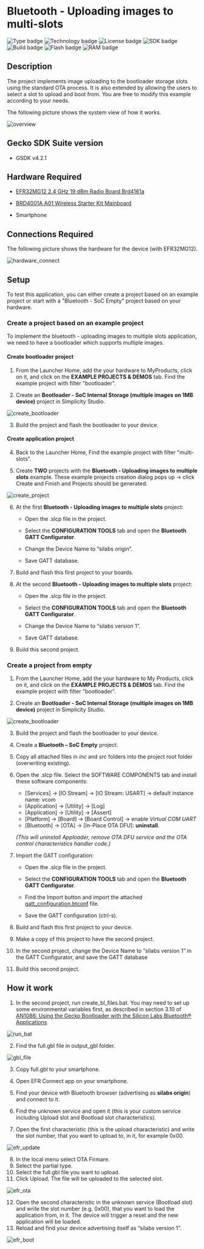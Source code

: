 # Bluetooth - Uploading images to multi-slots #

![Type badge](https://img.shields.io/badge/dynamic/json?url=https://raw.githubusercontent.com/SiliconLabs/application_examples_ci/master/bluetooth_applications/bluetooth_uploading_images_to_multislots_common.json&label=Type&query=type&color=green)
![Technology badge](https://img.shields.io/badge/dynamic/json?url=https://raw.githubusercontent.com/SiliconLabs/application_examples_ci/master/bluetooth_applications/bluetooth_uploading_images_to_multislots_common.json&label=Technology&query=technology&color=green)
![License badge](https://img.shields.io/badge/dynamic/json?url=https://raw.githubusercontent.com/SiliconLabs/application_examples_ci/master/bluetooth_applications/bluetooth_uploading_images_to_multislots_common.json&label=License&query=license&color=green)
![SDK badge](https://img.shields.io/badge/dynamic/json?url=https://raw.githubusercontent.com/SiliconLabs/application_examples_ci/master/bluetooth_applications/bluetooth_uploading_images_to_multislots_common.json&label=SDK&query=sdk&color=green)
![Build badge](https://img.shields.io/endpoint?url=https://raw.githubusercontent.com/SiliconLabs/application_examples_ci/master/bluetooth_applications/bluetooth_uploading_images_to_multislots_build_status.json)
![Flash badge](https://img.shields.io/badge/dynamic/json?url=https://raw.githubusercontent.com/SiliconLabs/application_examples_ci/master/bluetooth_applications/bluetooth_uploading_images_to_multislots_common.json&label=Flash&query=flash&color=blue)
![RAM badge](https://img.shields.io/badge/dynamic/json?url=https://raw.githubusercontent.com/SiliconLabs/application_examples_ci/master/bluetooth_applications/bluetooth_uploading_images_to_multislots_common.json&label=RAM&query=ram&color=blue)
## Description ##

The project implements image uploading to the bootloader storage slots using the standard OTA process. It is also extended by allowing the users to select a slot to upload and boot from. You are free to modify this example according to your needs.

The following picture shows the system view of how it works.

![overview](images/overview.png)

## Gecko SDK Suite version ##

- GSDK v4.2.1

## Hardware Required ##

- [EFR32MG12 2.4 GHz 19 dBm Radio Board Brd4161a](https://www.silabs.com/documents/public/reference-manuals/brd4161a-rm.pdf)

- [BRD4001A A01 Wireless Starter Kit Mainboard](https://www.silabs.com/documents/public/schematic-files/BRD4001A-A01-schematic.pdf)

- Smartphone

## Connections Required ##

The following picture shows the hardware for the device (with EFR32MG12).

![hardware_connect](images/hardware_connect.png)

## Setup ##

To test this application, you can either create a project based on an example project or start with a "Bluetooth - SoC Empty" project based on your hardware.

### Create a project based on an example project ###

To implement the bluetooth - uploading images to multiple slots application, we need to have a bootloader which supports multiple images.

#### Create bootloader project ###
1. From the Launcher Home, add the your hardware to MyProducts, click on it, and click on the **EXAMPLE PROJECTS & DEMOS** tab. Find the example project with filter "bootloader".

2. Create an **Bootloader - SoC Internal Storage (multiple images on 1MB device)** project in Simplicity Studio.

![create_bootloader](images/create_bootloader.png)

3. Build the project and flash the bootloader to your device.

#### Create application project ###

4. Back to the Launcher Home, Find the example project with filter "multi-slots".

5. Create **TWO** projects with the **Bluetooth - Uploading images to multiple slots** example. These example projects creation dialog pops up -> click Create and Finish and Projects should be generated.

![create_project](images/create_project.png)

6. At the first **Bluetooth - Uploading images to multiple slots** project:
    - Open the .slcp file in the project.

    - Select the **CONFIGURATION TOOLS** tab and open the **Bluetooth GATT Configurator**.

    - Change the Device Name to “silabs origin”.

    - Save GATT database.

7. Build and flash this first project to your boards.

8. At the second **Bluetooth - Uploading images to multiple slots** project:

    - Open the .slcp file in the project.

    - Select the **CONFIGURATION TOOLS** tab and open the **Bluetooth GATT Configurator**.

    - Change the Device Name to “silabs version 1”.

    - Save GATT database.

9. Build this second project.

### Create a project from empty ###

1. From the Launcher Home, add the your hardware to My Products, click on it, and click on the **EXAMPLE PROJECTS & DEMOS** tab. Find the example project with filter "bootloader".

2. Create an **Bootloader - SoC Internal Storage (multiple images on 1MB device)** project in Simplicity Studio.

![create_bootloader](images/create_bootloader.png)

3. Build the project and flash the bootloader to your device.

4. Create a **Bluetooth – SoC Empty** project.

5. Copy all attached files in *inc* and *src* folders into the project root folder (overwriting existing).

6. Open the .slcp file. Select the SOFTWARE COMPONENTS tab and install these software components:

    - [Services] → [IO Stream] → [IO Stream: USART] → default instance name: vcom
    - [Application] → [Utility] → [Log]
    - [Application] → [Utility] → [Assert]
    - [Platform] → [Board] → [Board Control] → enable *Virtual COM UART*
   - [Bluetooth] → [OTA] → [In-Place OTA DFU]: **uninstall**.

   *(This will uninstall Apploader, remove OTA DFU service and the OTA control characteristics handler code.)*

7. Import the GATT configuration:

    - Open the .slcp file in the project.

    - Select the **CONFIGURATION TOOLS** tab and open the **Bluetooth GATT Configurator**.
    
    - Find the Import button and import the attached [gatt_configuration.btconf](config/btconf/gatt_configuration.btconf) file.

    - Save the GATT configuration (ctrl-s).

8. Build and flash this first project to your device.

9. Make a copy of this project to have the second project.

10. In the second project, change the Device Name to “silabs version 1” in the GATT Configurator, and save the GATT database

11. Build this second project.

## How it work

1. In the second project, run create_bl_files.bat. You may need to set up some environmental variables first, as described in section 3.10 of [AN1086: Using the Gecko Bootloader with the Silicon Labs Bluetooth® Applications](https://www.silabs.com/documents/public/application-notes/an1086-gecko-bootloader-bluetooth.pdf)

![run_bat](images/run_bat.png)

2. Find the full.gbl file in output_gbl folder.

![gbl_file](images/gbl_file.png)

3. Copy full.gbl to your smartphone.
4. Open EFR Connect app on your smartphone.
5. Find your device with Bluetooth browser (advertising as **silabs origin**) and connect to it.
6. Find the unknown service and open it (this is your custom service including Upload slot and Bootload slot characteristics).

7. Open the first characteristic (this is the upload characteristic) and write the slot number, that you want to upload to, in it, for example 0x00.

![efr_update](images/efr_update.png)

8. In the local menu select OTA Firmare.
9. Select the partial type.
10. Select the full.gbl file you want to upload.
11. Click Upload. The file will be uploaded to the selected slot.

![efr_ota](images/efr_ota.png)

12. Open the second characteristic in the unknown service (Bootload slot) and write the slot number (e.g. 0x00), that you want to load the application from, in it. The device will trigger a reset and the new application will be loaded.
13. Reload and find your device advertising itself as “silabs version 1”.

![efr_boot](images/efr_boot.png)